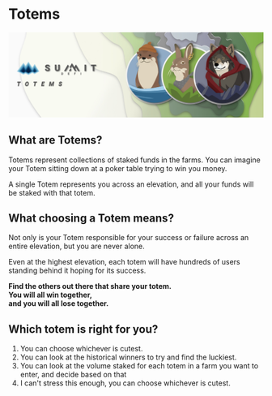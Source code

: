 # Totems

![](../../.gitbook/assets/totems-masthead.jpg)

## **What are Totems?**

Totems represent collections of staked funds in the farms. You can imagine your Totem sitting down at a poker table trying to win you money.

A single Totem represents you across an elevation, and all your funds will be staked with that totem.

## **What choosing a Totem means?**

Not only is your Totem responsible for your success or failure across an entire elevation, but you are never alone.

Even at the highest elevation, each totem will have hundreds of users standing behind it hoping for its success.

**Find the others out there that share your totem.  
You will all win together,  
and you will all lose together.**

## **Which totem is right for you?**

1. You can choose whichever is cutest.
2. You can look at the historical winners to try and find the luckiest.
3. You can look at the volume staked for each totem in a farm you want to enter, and decide based on that
4. I can't stress this enough, you can choose whichever is cutest.

